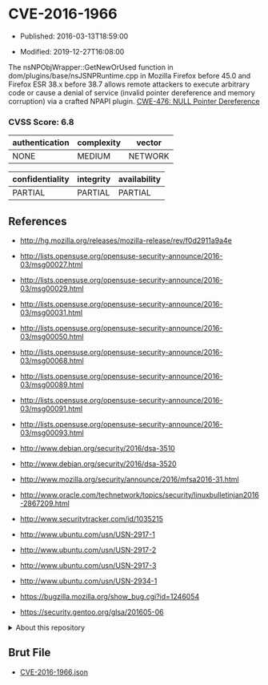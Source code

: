 # CVE-2016-1966

- Published: 2016-03-13T18:59:00

- Modified: 2019-12-27T16:08:00

The nsNPObjWrapper::GetNewOrUsed function in dom/plugins/base/nsJSNPRuntime.cpp in Mozilla Firefox before 45.0 and Firefox ESR 38.x before 38.7 allows remote attackers to execute arbitrary code or cause a denial of service (invalid pointer dereference and memory corruption) via a crafted NPAPI plugin. <a href="http://cwe.mitre.org/data/definitions/476.html">CWE-476: NULL Pointer Dereference</a>

### CVSS Score: **6.8**

| authentication | complexity | vector |
| --- | --- | --- |
| NONE | MEDIUM | NETWORK |

| confidentiality | integrity | availability |
| --- | --- | --- |
| PARTIAL | PARTIAL | PARTIAL |

## References

* http://hg.mozilla.org/releases/mozilla-release/rev/f0d2911a9a4e

* http://lists.opensuse.org/opensuse-security-announce/2016-03/msg00027.html

* http://lists.opensuse.org/opensuse-security-announce/2016-03/msg00029.html

* http://lists.opensuse.org/opensuse-security-announce/2016-03/msg00031.html

* http://lists.opensuse.org/opensuse-security-announce/2016-03/msg00050.html

* http://lists.opensuse.org/opensuse-security-announce/2016-03/msg00068.html

* http://lists.opensuse.org/opensuse-security-announce/2016-03/msg00089.html

* http://lists.opensuse.org/opensuse-security-announce/2016-03/msg00091.html

* http://lists.opensuse.org/opensuse-security-announce/2016-03/msg00093.html

* http://www.debian.org/security/2016/dsa-3510

* http://www.debian.org/security/2016/dsa-3520

* http://www.mozilla.org/security/announce/2016/mfsa2016-31.html

* http://www.oracle.com/technetwork/topics/security/linuxbulletinjan2016-2867209.html

* http://www.securitytracker.com/id/1035215

* http://www.ubuntu.com/usn/USN-2917-1

* http://www.ubuntu.com/usn/USN-2917-2

* http://www.ubuntu.com/usn/USN-2917-3

* http://www.ubuntu.com/usn/USN-2934-1

* https://bugzilla.mozilla.org/show_bug.cgi?id=1246054

* https://security.gentoo.org/glsa/201605-06

<details>
<summary>About this repository</summary> 

  This repository is part of the project [Live Hack CVE](https://github.com/Live-Hack-CVE). Main website can be found [www.live-hack.org](https://www.live-hack.org) 
  
  Made by [Sn0wAlice](https://github.com/Sn0wAlice) for the people that care about security and need to have a feed of the latest CVEs. Hope you enjoy it, don't forget to star the repo and follow me on [Twitter](https://twitter.com/Sn0wAlice) and [Github](https://github.com/Sn0wAlice). And that is my [personnal website](https://www.alice-snow.me/)

  - [Home Page](https://github.com/Live-Hack-CVE)
  - [Framework](https://github.com/Live-Hack-CVE/cve-framework)
  - [CVE database](https://github.com/Live-Hack-CVE/full_database)
  - [Changelog](https://github.com/Live-Hack-CVE/Changelog)
</details>

## Brut File

* [CVE-2016-1966.json](https://raw.githubusercontent.com/Live-Hack-CVE/full_database/main/cves/2016/CVE-2016-1966.json)

